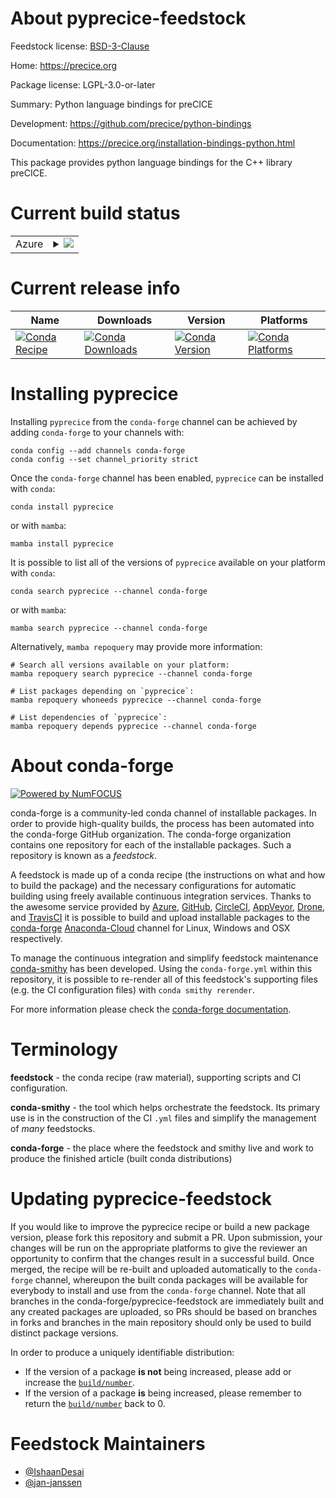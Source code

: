About pyprecice-feedstock
=========================

Feedstock license: [BSD-3-Clause](https://github.com/conda-forge/pyprecice-feedstock/blob/main/LICENSE.txt)

Home: https://precice.org

Package license: LGPL-3.0-or-later

Summary: Python language bindings for preCICE

Development: https://github.com/precice/python-bindings

Documentation: https://precice.org/installation-bindings-python.html

This package provides python language bindings for the C++ library
preCICE.


Current build status
====================


<table>
    
  <tr>
    <td>Azure</td>
    <td>
      <details>
        <summary>
          <a href="https://dev.azure.com/conda-forge/feedstock-builds/_build/latest?definitionId=14554&branchName=main">
            <img src="https://dev.azure.com/conda-forge/feedstock-builds/_apis/build/status/pyprecice-feedstock?branchName=main">
          </a>
        </summary>
        <table>
          <thead><tr><th>Variant</th><th>Status</th></tr></thead>
          <tbody><tr>
              <td>linux_64_numpy1.21python3.10.____cpython</td>
              <td>
                <a href="https://dev.azure.com/conda-forge/feedstock-builds/_build/latest?definitionId=14554&branchName=main">
                  <img src="https://dev.azure.com/conda-forge/feedstock-builds/_apis/build/status/pyprecice-feedstock?branchName=main&jobName=linux&configuration=linux%20linux_64_numpy1.21python3.10.____cpython" alt="variant">
                </a>
              </td>
            </tr><tr>
              <td>linux_64_numpy1.21python3.8.____cpython</td>
              <td>
                <a href="https://dev.azure.com/conda-forge/feedstock-builds/_build/latest?definitionId=14554&branchName=main">
                  <img src="https://dev.azure.com/conda-forge/feedstock-builds/_apis/build/status/pyprecice-feedstock?branchName=main&jobName=linux&configuration=linux%20linux_64_numpy1.21python3.8.____cpython" alt="variant">
                </a>
              </td>
            </tr><tr>
              <td>linux_64_numpy1.21python3.9.____cpython</td>
              <td>
                <a href="https://dev.azure.com/conda-forge/feedstock-builds/_build/latest?definitionId=14554&branchName=main">
                  <img src="https://dev.azure.com/conda-forge/feedstock-builds/_apis/build/status/pyprecice-feedstock?branchName=main&jobName=linux&configuration=linux%20linux_64_numpy1.21python3.9.____cpython" alt="variant">
                </a>
              </td>
            </tr><tr>
              <td>linux_64_numpy1.23python3.11.____cpython</td>
              <td>
                <a href="https://dev.azure.com/conda-forge/feedstock-builds/_build/latest?definitionId=14554&branchName=main">
                  <img src="https://dev.azure.com/conda-forge/feedstock-builds/_apis/build/status/pyprecice-feedstock?branchName=main&jobName=linux&configuration=linux%20linux_64_numpy1.23python3.11.____cpython" alt="variant">
                </a>
              </td>
            </tr><tr>
              <td>osx_64_numpy1.21python3.10.____cpython</td>
              <td>
                <a href="https://dev.azure.com/conda-forge/feedstock-builds/_build/latest?definitionId=14554&branchName=main">
                  <img src="https://dev.azure.com/conda-forge/feedstock-builds/_apis/build/status/pyprecice-feedstock?branchName=main&jobName=osx&configuration=osx%20osx_64_numpy1.21python3.10.____cpython" alt="variant">
                </a>
              </td>
            </tr><tr>
              <td>osx_64_numpy1.21python3.8.____cpython</td>
              <td>
                <a href="https://dev.azure.com/conda-forge/feedstock-builds/_build/latest?definitionId=14554&branchName=main">
                  <img src="https://dev.azure.com/conda-forge/feedstock-builds/_apis/build/status/pyprecice-feedstock?branchName=main&jobName=osx&configuration=osx%20osx_64_numpy1.21python3.8.____cpython" alt="variant">
                </a>
              </td>
            </tr><tr>
              <td>osx_64_numpy1.21python3.9.____cpython</td>
              <td>
                <a href="https://dev.azure.com/conda-forge/feedstock-builds/_build/latest?definitionId=14554&branchName=main">
                  <img src="https://dev.azure.com/conda-forge/feedstock-builds/_apis/build/status/pyprecice-feedstock?branchName=main&jobName=osx&configuration=osx%20osx_64_numpy1.21python3.9.____cpython" alt="variant">
                </a>
              </td>
            </tr><tr>
              <td>osx_64_numpy1.23python3.11.____cpython</td>
              <td>
                <a href="https://dev.azure.com/conda-forge/feedstock-builds/_build/latest?definitionId=14554&branchName=main">
                  <img src="https://dev.azure.com/conda-forge/feedstock-builds/_apis/build/status/pyprecice-feedstock?branchName=main&jobName=osx&configuration=osx%20osx_64_numpy1.23python3.11.____cpython" alt="variant">
                </a>
              </td>
            </tr>
          </tbody>
        </table>
      </details>
    </td>
  </tr>
</table>

Current release info
====================

| Name | Downloads | Version | Platforms |
| --- | --- | --- | --- |
| [![Conda Recipe](https://img.shields.io/badge/recipe-pyprecice-green.svg)](https://anaconda.org/conda-forge/pyprecice) | [![Conda Downloads](https://img.shields.io/conda/dn/conda-forge/pyprecice.svg)](https://anaconda.org/conda-forge/pyprecice) | [![Conda Version](https://img.shields.io/conda/vn/conda-forge/pyprecice.svg)](https://anaconda.org/conda-forge/pyprecice) | [![Conda Platforms](https://img.shields.io/conda/pn/conda-forge/pyprecice.svg)](https://anaconda.org/conda-forge/pyprecice) |

Installing pyprecice
====================

Installing `pyprecice` from the `conda-forge` channel can be achieved by adding `conda-forge` to your channels with:

```
conda config --add channels conda-forge
conda config --set channel_priority strict
```

Once the `conda-forge` channel has been enabled, `pyprecice` can be installed with `conda`:

```
conda install pyprecice
```

or with `mamba`:

```
mamba install pyprecice
```

It is possible to list all of the versions of `pyprecice` available on your platform with `conda`:

```
conda search pyprecice --channel conda-forge
```

or with `mamba`:

```
mamba search pyprecice --channel conda-forge
```

Alternatively, `mamba repoquery` may provide more information:

```
# Search all versions available on your platform:
mamba repoquery search pyprecice --channel conda-forge

# List packages depending on `pyprecice`:
mamba repoquery whoneeds pyprecice --channel conda-forge

# List dependencies of `pyprecice`:
mamba repoquery depends pyprecice --channel conda-forge
```


About conda-forge
=================

[![Powered by
NumFOCUS](https://img.shields.io/badge/powered%20by-NumFOCUS-orange.svg?style=flat&colorA=E1523D&colorB=007D8A)](https://numfocus.org)

conda-forge is a community-led conda channel of installable packages.
In order to provide high-quality builds, the process has been automated into the
conda-forge GitHub organization. The conda-forge organization contains one repository
for each of the installable packages. Such a repository is known as a *feedstock*.

A feedstock is made up of a conda recipe (the instructions on what and how to build
the package) and the necessary configurations for automatic building using freely
available continuous integration services. Thanks to the awesome service provided by
[Azure](https://azure.microsoft.com/en-us/services/devops/), [GitHub](https://github.com/),
[CircleCI](https://circleci.com/), [AppVeyor](https://www.appveyor.com/),
[Drone](https://cloud.drone.io/welcome), and [TravisCI](https://travis-ci.com/)
it is possible to build and upload installable packages to the
[conda-forge](https://anaconda.org/conda-forge) [Anaconda-Cloud](https://anaconda.org/)
channel for Linux, Windows and OSX respectively.

To manage the continuous integration and simplify feedstock maintenance
[conda-smithy](https://github.com/conda-forge/conda-smithy) has been developed.
Using the ``conda-forge.yml`` within this repository, it is possible to re-render all of
this feedstock's supporting files (e.g. the CI configuration files) with ``conda smithy rerender``.

For more information please check the [conda-forge documentation](https://conda-forge.org/docs/).

Terminology
===========

**feedstock** - the conda recipe (raw material), supporting scripts and CI configuration.

**conda-smithy** - the tool which helps orchestrate the feedstock.
                   Its primary use is in the construction of the CI ``.yml`` files
                   and simplify the management of *many* feedstocks.

**conda-forge** - the place where the feedstock and smithy live and work to
                  produce the finished article (built conda distributions)


Updating pyprecice-feedstock
============================

If you would like to improve the pyprecice recipe or build a new
package version, please fork this repository and submit a PR. Upon submission,
your changes will be run on the appropriate platforms to give the reviewer an
opportunity to confirm that the changes result in a successful build. Once
merged, the recipe will be re-built and uploaded automatically to the
`conda-forge` channel, whereupon the built conda packages will be available for
everybody to install and use from the `conda-forge` channel.
Note that all branches in the conda-forge/pyprecice-feedstock are
immediately built and any created packages are uploaded, so PRs should be based
on branches in forks and branches in the main repository should only be used to
build distinct package versions.

In order to produce a uniquely identifiable distribution:
 * If the version of a package **is not** being increased, please add or increase
   the [``build/number``](https://docs.conda.io/projects/conda-build/en/latest/resources/define-metadata.html#build-number-and-string).
 * If the version of a package **is** being increased, please remember to return
   the [``build/number``](https://docs.conda.io/projects/conda-build/en/latest/resources/define-metadata.html#build-number-and-string)
   back to 0.

Feedstock Maintainers
=====================

* [@IshaanDesai](https://github.com/IshaanDesai/)
* [@jan-janssen](https://github.com/jan-janssen/)

